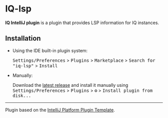 # IQ-lsp

<!-- Plugin description -->
**IQ IntelliJ plugin** is a plugin that provides LSP information for
IQ instances.

<!-- Plugin description end -->

## Installation

- Using the IDE built-in plugin system:
  
  <kbd>Settings/Preferences</kbd> > <kbd>Plugins</kbd> > <kbd>Marketplace</kbd> > <kbd>Search for "iq-lsp"</kbd> >
  <kbd>Install</kbd>
  
- Manually:

  Download the [latest release](https://github.com/doddi/anathema-lsp-intellij/releases/latest) and install it manually using
  <kbd>Settings/Preferences</kbd> > <kbd>Plugins</kbd> > <kbd>⚙️</kbd> > <kbd>Install plugin from disk...</kbd>


---
Plugin based on the [IntelliJ Platform Plugin Template][template].

[template]: https://github.com/JetBrains/intellij-platform-plugin-template
[docs:plugin-description]: https://plugins.jetbrains.com/docs/intellij/plugin-user-experience.html#plugin-description-and-presentation
